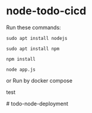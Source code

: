 # node-todo-cicd

Run these commands:


`sudo apt install nodejs`


`sudo apt install npm`


`npm install`

`node app.js`

or Run by docker compose

test

#   t o d o - n o d e - d e p l o y m e n t  
 
